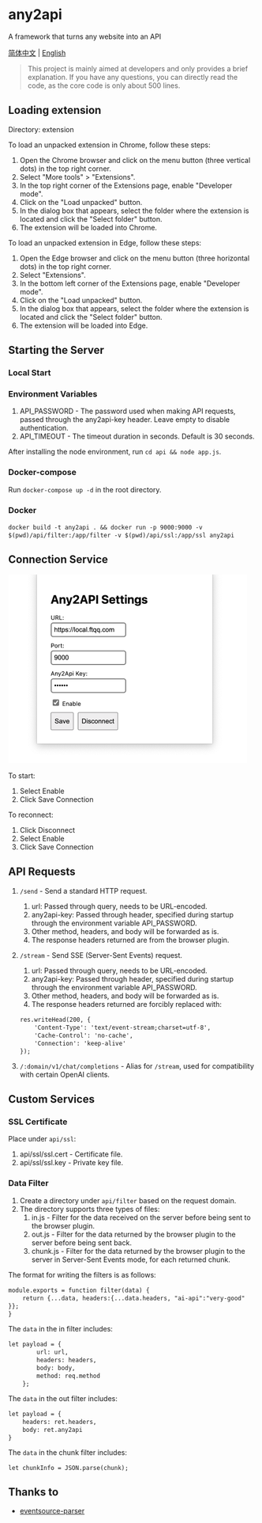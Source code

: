 # any2api

A framework that turns any website into an API

[简体中文](./README_CN.md) | [English](./README.md)

> This project is mainly aimed at developers and only provides a brief explanation. If you have any questions, you can directly read the code, as the core code is only about 500 lines.
## Loading extension

Directory: extension

To load an unpacked extension in Chrome, follow these steps:

1. Open the Chrome browser and click on the menu button (three vertical dots) in the top right corner.
2. Select "More tools" > "Extensions".
3. In the top right corner of the Extensions page, enable "Developer mode".
4. Click on the "Load unpacked" button.
5. In the dialog box that appears, select the folder where the extension is located and click the "Select folder" button.
6. The extension will be loaded into Chrome.

To load an unpacked extension in Edge, follow these steps:

1. Open the Edge browser and click on the menu button (three horizontal dots) in the top right corner.
2. Select "Extensions".
3. In the bottom left corner of the Extensions page, enable "Developer mode".
4. Click on the "Load unpacked" button.
5. In the dialog box that appears, select the folder where the extension is located and click the "Select folder" button.
6. The extension will be loaded into Edge.


## Starting the Server

### Local Start

### Environment Variables

1. API_PASSWORD - The password used when making API requests, passed through the any2api-key header. Leave empty to disable authentication.
2. API_TIMEOUT - The timeout duration in seconds. Default is 30 seconds.

After installing the node environment, run `cd api && node app.js`.

### Docker-compose

Run `docker-compose up -d` in the root directory.

### Docker

```
docker build -t any2api . && docker run -p 9000:9000 -v $(pwd)/api/filter:/app/filter -v $(pwd)/api/ssl:/app/ssl any2api
```


## Connection Service

![](images/20230819150644.png)

To start:

1. Select Enable
2. Click Save Connection

To reconnect:

1. Click Disconnect
2. Select Enable
3. Click Save Connection

## API Requests

1. `/send` - Send a standard HTTP request.
    1. url: Passed through query, needs to be URL-encoded.
    1. any2api-key: Passed through header, specified during startup through the environment variable API_PASSWORD.
    1. Other method, headers, and body will be forwarded as is.
    1. The response headers returned are from the browser plugin.

1. `/stream` - Send SSE (Server-Sent Events) request.
    1. url: Passed through query, needs to be URL-encoded.
    1. any2api-key: Passed through header, specified during startup through the environment variable API_PASSWORD.
    1. Other method, headers, and body will be forwarded as is.
    1. The response headers returned are forcibly replaced with:
    ```
    res.writeHead(200, {
        'Content-Type': 'text/event-stream;charset=utf-8',
        'Cache-Control': 'no-cache',
        'Connection': 'keep-alive'
    });
    ```

1. `/:domain/v1/chat/completions` - Alias for `/stream`, used for compatibility with certain OpenAI clients.

## Custom Services

### SSL Certificate

Place under `api/ssl`:

1. api/ssl/ssl.cert - Certificate file.
1. api/ssl/ssl.key - Private key file.

### Data Filter

1. Create a directory under `api/filter` based on the request domain.
1. The directory supports three types of files:
    1. in.js - Filter for the data received on the server before being sent to the browser plugin.
    1. out.js - Filter for the data returned by the browser plugin to the server before being sent back.
    1. chunk.js - Filter for the data returned by the browser plugin to the server in Server-Sent Events mode, for each returned chunk.

The format for writing the filters is as follows:

```
module.exports = function filter(data) {
    return {...data, headers:{...data.headers, "ai-api":"very-good" }};
}
```

The `data` in the in filter includes:

```
let payload = {
        url: url,
        headers: headers,
        body: body,
        method: req.method
    };
```

The `data` in the out filter includes:

```
let payload = {
    headers: ret.headers,
    body: ret.any2api
}
```

The `data` in the chunk filter includes:

```
let chunkInfo = JSON.parse(chunk);
```

## Thanks to

- [eventsource-parser](https://github.com/rexxars/eventsource-parser)